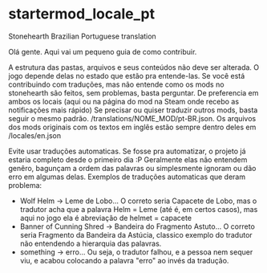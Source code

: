 # startermod_locale_pt
Stonehearth Brazilian Portuguese translation

Olá gente. Aqui vai um pequeno guia de como contribuir.

A estrutura das pastas, arquivos e seus conteúdos não deve ser alterada. O jogo depende delas no estado que estão pra entende-las. 
Se você está contribuindo com traduções, mas não entende como os mods no stonehearth são feitos, sem problemas, basta perguntar. De preferencia em ambos os locais (aqui ou na página do mod na Steam onde recebo as notificações mais rápido)
Se precisar ou quiser traduzir outros mods, basta seguir o mesmo padrão. /translations/NOME_MOD/pt-BR.json.
Os arquivos dos mods originais com os textos em inglês estão sempre dentro deles em /locales/en.json

Evite usar traduções automaticas. Se fosse pra automatizar, o projeto já estaria completo desde o primeiro dia :P
Geralmente elas não entendem genêro, bagunçam a ordem das palavras ou simplesmente ignoram ou dão erro em algumas delas.
Exemplos de traduções automaticas que deram problema:
* Wolf Helm -> Leme de Lobo... O correto seria Capacete de Lobo, mas o tradutor acha que a palavra Helm = Leme (até é, em certos casos), mas aqui no jogo ela é abreviação de helmet = capacete
* Banner of Cunning Shred -> Bandeira do Fragmento Astuto... O correto seria Fragmento da Bandeira da Astúcia, classico exemplo do tradutor não entendendo a hierarquia das palavras.
* something -> erro... Ou seja, o tradutor falhou, e a pessoa nem sequer viu, e acabou colocando a palavra "erro" ao invés da tradução.
